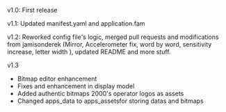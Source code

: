 v1.0:
First release

v1.1:
Updated manifest.yaml and application.fam

v1.2:
Reworked config file's logic, merged pull requests and modifications from jamisonderek (Mirror, Accelerometer fix, word by word, sensitivity increase, letter width ), updated README and more stuff.

v1.3
- Bitmap editor enhancement
- Fixes and enhancement in display model
- Added authentic bitmaps 2000's operator logos as assets
- Changed apps_data to apps_assetsfor storing datas and bitmaps
